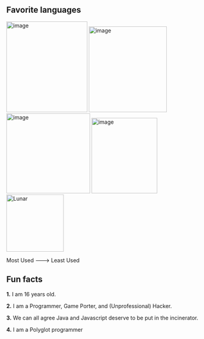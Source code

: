 ## Favorite languages
<img width="212" height="238" alt="image" src="https://github.com/user-attachments/assets/59af129e-a248-46ae-abd2-41b0b14c16d9" /> <img width="204" height="225" alt="image" src="https://github.com/user-attachments/assets/d59173c4-317d-4e07-937f-6edef288bc03" /> <img width="219" height="210" alt="image" src="https://github.com/user-attachments/assets/a733bb10-7a66-43f1-8963-e420134182a4" /> <img width="172" height="198" alt="image" src="https://github.com/user-attachments/assets/dae35098-2a9c-4c71-90f2-5830b628a786" /> <img width="150" height="150" alt="Lunar" src="https://github.com/user-attachments/assets/63b86523-e89d-4cd1-b9aa-5a0423c17d40" />


Most Used ---> Least Used



## Fun facts
**1.** I am 16 years old.

**2.** I am a Programmer, Game Porter, and (Unprofessional) Hacker.

**3.** We can all agree Java and Javascript deserve to be put in the incinerator.

**4.** I am a Polyglot programmer
